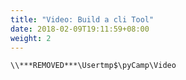 ```yaml
---
title: "Video: Build a cli Tool"
date: 2018-02-09T19:11:59+08:00
weight: 2
---
```


`\\***REMOVED***\Usertmp$\pyCamp\Video`

